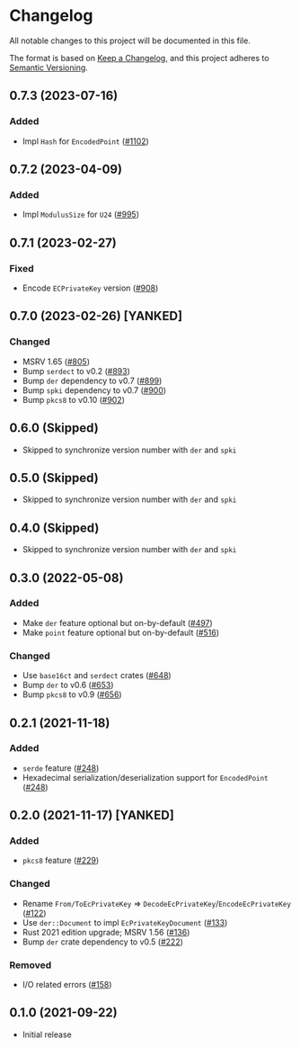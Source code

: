 # Changelog
All notable changes to this project will be documented in this file.

The format is based on [Keep a Changelog](https://keepachangelog.com/en/1.0.0/),
and this project adheres to [Semantic Versioning](https://semver.org/spec/v2.0.0.html).

## 0.7.3 (2023-07-16)
### Added
- Impl `Hash` for `EncodedPoint` ([#1102])

[#1102]: https://github.com/RustCrypto/formats/pull/1102

## 0.7.2 (2023-04-09)
### Added
- Impl `ModulusSize` for `U24` ([#995])

[#995]: https://github.com/RustCrypto/formats/pull/995

## 0.7.1 (2023-02-27)
### Fixed
- Encode `ECPrivateKey` version ([#908])

[#908]: https://github.com/RustCrypto/formats/pull/908

## 0.7.0 (2023-02-26) [YANKED]
### Changed
- MSRV 1.65 ([#805])
- Bump `serdect` to v0.2 ([#893])
- Bump `der` dependency to v0.7 ([#899])
- Bump `spki` dependency to v0.7 ([#900])
- Bump `pkcs8` to v0.10 ([#902])

[#805]: https://github.com/RustCrypto/formats/pull/805
[#893]: https://github.com/RustCrypto/formats/pull/893
[#899]: https://github.com/RustCrypto/formats/pull/899
[#900]: https://github.com/RustCrypto/formats/pull/900
[#902]: https://github.com/RustCrypto/formats/pull/902

## 0.6.0 (Skipped)
- Skipped to synchronize version number with `der` and `spki`

## 0.5.0 (Skipped)
- Skipped to synchronize version number with `der` and `spki`

## 0.4.0 (Skipped)
- Skipped to synchronize version number with `der` and `spki`

## 0.3.0 (2022-05-08)
### Added
- Make `der` feature optional but on-by-default ([#497])
- Make `point` feature optional but on-by-default ([#516])

### Changed
- Use `base16ct` and `serdect` crates ([#648])
- Bump `der` to v0.6 ([#653])
- Bump `pkcs8` to v0.9 ([#656])

[#497]: https://github.com/RustCrypto/formats/pull/497
[#516]: https://github.com/RustCrypto/formats/pull/516
[#648]: https://github.com/RustCrypto/formats/pull/648
[#653]: https://github.com/RustCrypto/formats/pull/653
[#656]: https://github.com/RustCrypto/formats/pull/656

## 0.2.1 (2021-11-18)
### Added
- `serde` feature ([#248])
- Hexadecimal serialization/deserialization support for `EncodedPoint` ([#248])

[#248]: https://github.com/RustCrypto/formats/pull/248

## 0.2.0 (2021-11-17) [YANKED]
### Added
- `pkcs8` feature ([#229])

### Changed
- Rename `From/ToEcPrivateKey` => `DecodeEcPrivateKey`/`EncodeEcPrivateKey` ([#122])
- Use `der::Document` to impl `EcPrivateKeyDocument` ([#133])
- Rust 2021 edition upgrade; MSRV 1.56 ([#136])
- Bump `der` crate dependency to v0.5 ([#222])

### Removed
- I/O related errors ([#158])

[#122]: https://github.com/RustCrypto/formats/pull/122
[#133]: https://github.com/RustCrypto/formats/pull/133
[#136]: https://github.com/RustCrypto/formats/pull/136
[#158]: https://github.com/RustCrypto/formats/pull/158
[#222]: https://github.com/RustCrypto/formats/pull/222
[#229]: https://github.com/RustCrypto/formats/pull/229

## 0.1.0 (2021-09-22)
- Initial release
